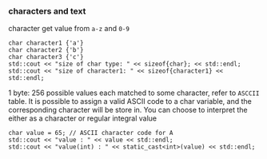 ### characters and text

character get value from `a-z` and `0-9`

	char character1 {'a'}
	char character2 {'b'}
	char character3 {'c'}
	std::cout << "size of char type: " << sizeof{char}; << std::endl;
	std::cout << "size of character1: " << sizeof{character1} << std::endl;

1 byte: 256 possible values each matched to some character, refer to `ASCCII` table. It is possible to assign a valid ASCII code to a char variable, and the corresponding character will be store in. You can choose to interpret the either as a character or regular integral value

	char value = 65; // ASCII character code for A
	std::cout << "value : " << value << std::endl;
	std::cout << "value(int) : " << static_cast<int>(value) << std::endl;